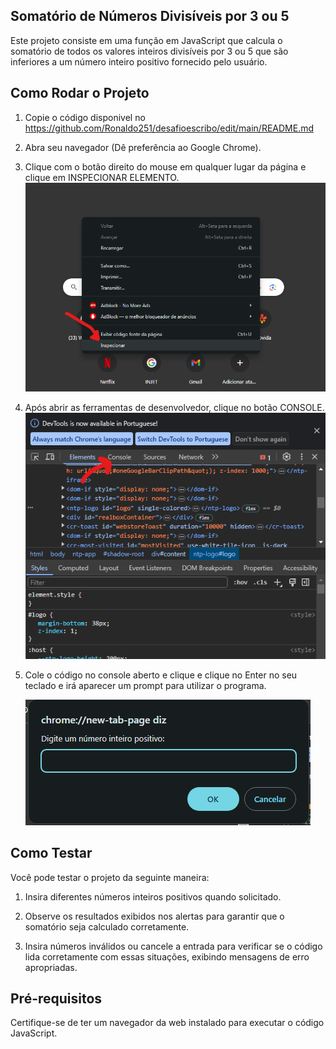 ## **Somatório de Números Divisíveis por 3 ou 5**

Este projeto consiste em uma função em JavaScript que calcula o somatório de todos os valores inteiros divisíveis por 3 ou 5 que são inferiores a um número inteiro positivo fornecido pelo usuário.

## **Como Rodar o Projeto**

1. Copie o código disponivel no https://github.com/Ronaldo251/desafioescribo/edit/main/README.md

2. Abra seu navegador (Dê preferência ao Google Chrome).

3. Clique com o botão direito do mouse em qualquer lugar da página e clique em INSPECIONAR ELEMENTO.
   <img src="/assets/insp.png">

5. Após abrir as ferramentas de desenvolvedor, clique no botão CONSOLE.
   <img src="/assets/console.png">

7. Cole o código no console aberto e clique e clique no Enter no seu teclado e irá aparecer um prompt para utilizar o programa.
   
   <img src="/assets/prompt.png">

   

## Como Testar

Você pode testar o projeto da seguinte maneira:

1. Insira diferentes números inteiros positivos quando solicitado.

2. Observe os resultados exibidos nos alertas para garantir que o somatório seja calculado corretamente.

3. Insira números inválidos ou cancele a entrada para verificar se o código lida corretamente com essas situações, exibindo mensagens de erro apropriadas.

## Pré-requisitos

Certifique-se de ter um navegador da web instalado para executar o código JavaScript.
